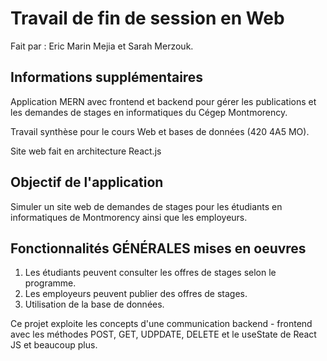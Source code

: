 # Travail de fin de session en Web
Fait par : Eric Marin Mejia et Sarah Merzouk.

## Informations supplémentaires
Application MERN avec frontend et backend pour gérer les publications et les demandes de stages en informatiques du Cégep 
Montmorency.

Travail synthèse pour le cours Web et bases de données (420 4A5 MO). 

Site web fait en architecture React.js

## Objectif de l'application
Simuler un site web de demandes de stages pour les étudiants en informatiques de Montmorency ainsi que les employeurs.

## Fonctionnalités GÉNÉRALES mises en oeuvres
1. Les étudiants peuvent consulter les offres de stages selon le programme.
2. Les employeurs peuvent publier des offres de stages.
3. Utilisation de la base de données.

Ce projet exploite les concepts d'une communication backend - frontend avec les méthodes POST, GET, UDPDATE, DELETE et
le useState de React JS et beaucoup plus. 
